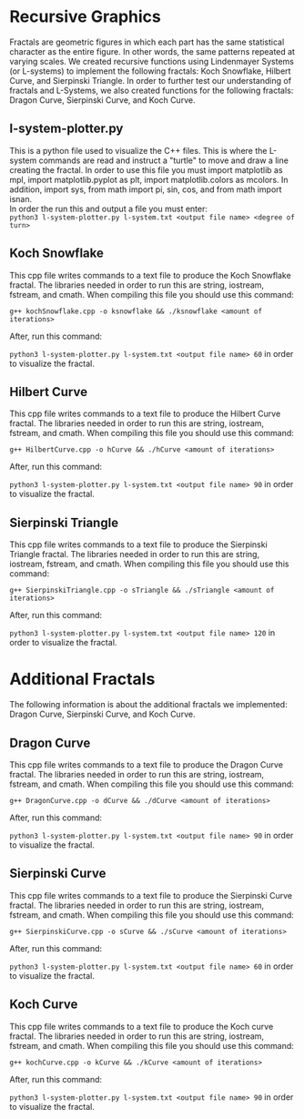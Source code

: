 # Recursive Graphics
Fractals are geometric figures in which each part has the same statistical character as the entire figure. In other words, the same patterns repeated at varying scales. We created recursive functions using Lindenmayer Systems (or L-systems) to implement the following fractals: Koch Snowflake, Hilbert Curve, and Sierpinski Triangle. 
In order to further test our understanding of fractals and L-Systems, we also created functions for the following fractals: Dragon Curve, Sierpinski Curve, and Koch Curve. 

## l-system-plotter.py
This is a python file used to visualize the C++ files. This is where the L-system commands are read and instruct a "turtle" to move and draw a line creating the fractal. In   order to use this file you must import matplotlib as mpl, import matplotlib.pyplot as plt, import matplotlib.colors as mcolors. In addition, import sys, from math import pi, sin, cos, and from math import isnan.<br/> In order the run this and output a file you must enter:<br/> 
```python3 l-system-plotter.py l-system.txt <output file name> <degree of turn>``` 
  
## Koch Snowflake
This cpp file writes commands to a text file to produce the Koch Snowflake fractal. The libraries needed in order to run this are string, iostream, fstream, and cmath. 
When compiling this file you should use this command: 

```g++ kochSnowflake.cpp -o ksnowflake && ./ksnowflake <amount of iterations>```

After, run this command: 

```python3 l-system-plotter.py l-system.txt <output file name> 60``` in order to visualize the fractal.
  
## Hilbert Curve
This cpp file writes commands to a text file to produce the Hilbert Curve fractal. The libraries needed in order to run this are string, iostream, fstream, and cmath. 
When compiling this file you should use this command: 

```g++ HilbertCurve.cpp -o hCurve && ./hCurve <amount of iterations>```

After, run this command: 

```python3 l-system-plotter.py l-system.txt <output file name> 90``` in order to visualize the fractal. 
  

## Sierpinski Triangle
This cpp file writes commands to a text file to produce the Sierpinski Triangle fractal. The libraries needed in order to run this are string, iostream, fstream, and cmath. 
When compiling this file you should use this command: 

```g++ SierpinskiTriangle.cpp -o sTriangle && ./sTriangle <amount of iterations>```

After, run this command: 

```python3 l-system-plotter.py l-system.txt <output file name> 120``` in order to visualize the fractal.
  
# Additional Fractals
The following information is about the additional fractals we implemented: Dragon Curve, Sierpinski Curve, and Koch Curve.
## Dragon Curve
This cpp file writes commands to a text file to produce the Dragon Curve fractal. The libraries needed in order to run this are string, iostream, fstream, and cmath. When compiling this file you should use this command: 

```g++ DragonCurve.cpp -o dCurve && ./dCurve <amount of iterations>```

After, run this command: 

```python3 l-system-plotter.py l-system.txt <output file name> 90``` in order to visualize the fractal. 
  

## Sierpinski Curve
This cpp file writes commands to a text file to produce the Sierpinski Curve fractal. The libraries needed in order to run this are string, iostream, fstream, and cmath. When compiling this file you should use this command: 

```g++ SierpinskiCurve.cpp -o sCurve && ./sCurve <amount of iterations>```

After, run this command: 

```python3 l-system-plotter.py l-system.txt <output file name> 60``` in order to visualize the fractal. 
  

## Koch Curve 
This cpp file writes commands to a text file to produce the Koch curve fractal. The libraries needed in order to run this are string, iostream, fstream, and cmath. When compiling this file you should use this command: 

```g++ kochCurve.cpp -o kCurve && ./kCurve <amount of iterations>``` 

After, run this command: 

```python3 l-system-plotter.py l-system.txt <output file name> 90``` in order to visualize the fractal. 
  
